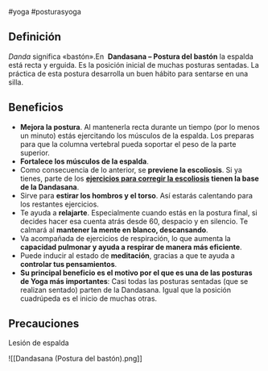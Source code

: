 #yoga #posturasyoga

## Definición

_Danda_ significa «bastón».En  **Dandasana – Postura del bastón** la espalda está recta y erguida. Es la posición inicial de muchas posturas sentadas. La práctica de esta postura desarrolla un buen hábito para sentarse en una silla.

## Beneficios

-   **Mejora la postura**. Al mantenerla recta durante un tiempo (por lo menos un minuto) estás ejercitando los músculos de la espalda. Los preparas para que la columna vertebral pueda soportar el peso de la parte superior.
-   **Fortalece los músculos de la espalda**.
-   Como consecuencia de lo anterior, se **previene la escoliosis**. Si ya tienes, parte de los **[ejercicios para corregir la escoliosis](https://widemat.com/yoga-en-casa-escoliosis-ejercicios-espalda) tienen la base de la Dandasana**.
-   Sirve para **estirar los hombros y el torso**. Así estarás calentando para los restantes ejercicios.
-   Te ayuda a **relajarte**. Especialmente cuando estás en la postura final, si decides hacer esa cuenta atrás desde 60, despacio y en silencio. Te calmará al **mantener la mente en blanco, descansando**.
-   Va acompañada de ejercicios de respiración, lo que aumenta la **capacidad pulmonar y ayuda a respirar de manera más eficiente**.
-   Puede inducir al estado de **meditación**, gracias a que te ayuda a **controlar tus pensamientos**.
-   **Su principal beneficio es el motivo por el que es una de las posturas de Yoga más importantes**: Casi todas las posturas sentadas (que se realizan sentado) parten de la Dandasana. Igual que la posición cuadrúpeda es el inicio de muchas otras.

## Precauciones

Lesión de espalda

![[Dandasana (Postura del bastón).png]]
